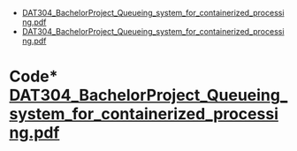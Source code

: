 * [DAT304_BachelorProject_Queueing_system_for_containerized_processing.pdf](DAT304_BachelorProject_Queueing_system_for_containerized_processing.pdf)
* [DAT304_BachelorProject_Queueing_system_for_containerized_processing.pdf](DAT304_BachelorProject_Queueing_system_for_containerized_processing.pdf)
# Code* [DAT304_BachelorProject_Queueing_system_for_containerized_processing.pdf](DAT304_BachelorProject_Queueing_system_for_containerized_processing.pdf)
